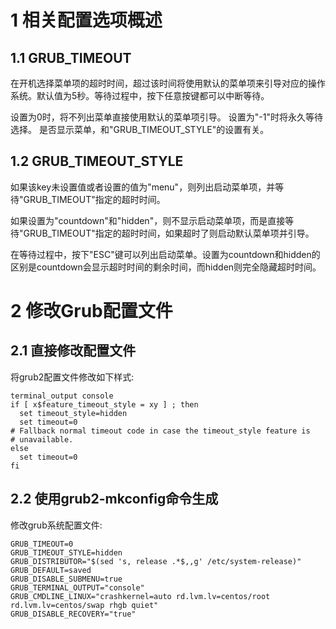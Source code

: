 
# 1 相关配置选项概述

## 1.1 GRUB\_TIMEOUT

在开机选择菜单项的超时时间，超过该时间将使用默认的菜单项来引导对应的操作系统。默认值为5秒。等待过程中，按下任意按键都可以中断等待。

设置为0时，将不列出菜单直接使用默认的菜单项引导。
设置为"-1"时将永久等待选择。
是否显示菜单，和"GRUB\_TIMEOUT\_STYLE"的设置有关。

## 1.2 GRUB\_TIMEOUT\_STYLE

如果该key未设置值或者设置的值为"menu"，则列出启动菜单项，并等待"GRUB\_TIMEOUT"指定的超时时间。

如果设置为"countdown"和"hidden"，则不显示启动菜单项，而是直接等待"GRUB\_TIMEOUT"指定的超时时间，如果超时了则启动默认菜单项并引导。

在等待过程中，按下"ESC"键可以列出启动菜单。设置为countdown和hidden的区别是countdown会显示超时时间的剩余时间，而hidden则完全隐藏超时时间。

# 2 修改Grub配置文件

## 2.1 直接修改配置文件

将grub2配置文件修改如下样式: 

```
terminal_output console
if [ x$feature_timeout_style = xy ] ; then
  set timeout_style=hidden
  set timeout=0
# Fallback normal timeout code in case the timeout_style feature is
# unavailable.
else
  set timeout=0
fi
```

## 2.2 使用grub2\-mkconfig命令生成

修改grub系统配置文件: 

```
GRUB_TIMEOUT=0
GRUB_TIMEOUT_STYLE=hidden
GRUB_DISTRIBUTOR="$(sed 's, release .*$,,g' /etc/system-release)"
GRUB_DEFAULT=saved
GRUB_DISABLE_SUBMENU=true
GRUB_TERMINAL_OUTPUT="console"
GRUB_CMDLINE_LINUX="crashkernel=auto rd.lvm.lv=centos/root rd.lvm.lv=centos/swap rhgb quiet"
GRUB_DISABLE_RECOVERY="true"
```